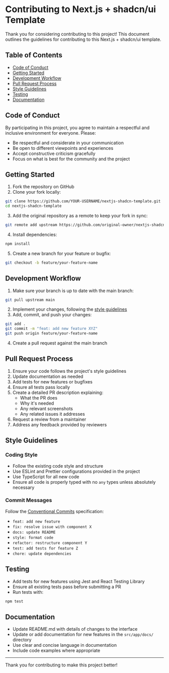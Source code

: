 # Contributing to Next.js + shadcn/ui Template

Thank you for considering contributing to this project! This document outlines the guidelines for contributing to this Next.js + shadcn/ui template.

## Table of Contents

- [Code of Conduct](#code-of-conduct)
- [Getting Started](#getting-started)
- [Development Workflow](#development-workflow)
- [Pull Request Process](#pull-request-process)
- [Style Guidelines](#style-guidelines)
- [Testing](#testing)
- [Documentation](#documentation)

## Code of Conduct

By participating in this project, you agree to maintain a respectful and inclusive environment for everyone. Please:

- Be respectful and considerate in your communication
- Be open to different viewpoints and experiences
- Accept constructive criticism gracefully
- Focus on what is best for the community and the project

## Getting Started

1. Fork the repository on GitHub
2. Clone your fork locally:
```bash
git clone https://github.com/YOUR-USERNAME/nextjs-shadcn-template.git
cd nextjs-shadcn-template
```
3. Add the original repository as a remote to keep your fork in sync:
```bash
git remote add upstream https://github.com/original-owner/nextjs-shadcn-template.git
```
4. Install dependencies:
```bash
npm install
```
5. Create a new branch for your feature or bugfix:
```bash
git checkout -b feature/your-feature-name
```

## Development Workflow

1. Make sure your branch is up to date with the main branch:
```bash
git pull upstream main
```
2. Implement your changes, following the [style guidelines](#style-guidelines)
3. Add, commit, and push your changes:
```bash
git add .
git commit -m "feat: add new feature XYZ"
git push origin feature/your-feature-name
```
4. Create a pull request against the main branch

## Pull Request Process

1. Ensure your code follows the project's style guidelines
2. Update documentation as needed
3. Add tests for new features or bugfixes
4. Ensure all tests pass locally
5. Create a detailed PR description explaining:
   - What the PR does
   - Why it's needed
   - Any relevant screenshots
   - Any related issues it addresses
6. Request a review from a maintainer
7. Address any feedback provided by reviewers

## Style Guidelines

### Coding Style

- Follow the existing code style and structure
- Use ESLint and Prettier configurations provided in the project
- Use TypeScript for all new code
- Ensure all code is properly typed with no `any` types unless absolutely necessary

### Commit Messages

Follow the [Conventional Commits](https://www.conventionalcommits.org/) specification:

- `feat: add new feature`
- `fix: resolve issue with component X`
- `docs: update README`
- `style: format code`
- `refactor: restructure component Y`
- `test: add tests for feature Z`
- `chore: update dependencies`

## Testing

- Add tests for new features using Jest and React Testing Library
- Ensure all existing tests pass before submitting a PR
- Run tests with:
```bash
npm test
```

## Documentation

- Update README.md with details of changes to the interface
- Update or add documentation for new features in the `src/app/docs/` directory
- Use clear and concise language in documentation
- Include code examples where appropriate

---

Thank you for contributing to make this project better!
